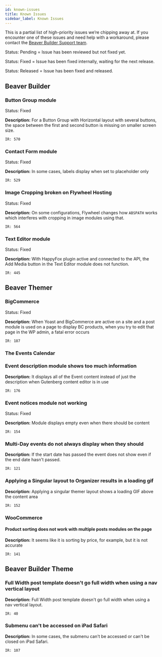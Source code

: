 ```yaml
---
id: known-issues
title: Known Issues
sidebar_label: Known Issues
---
```


This is a partial list of high-priority issues we’re chipping away at. If you encounter one of these issues and need help with a workaround, please contact the [Beaver Builder Support team](https://www.wpbeaverbuilder.com/beaver-builder-support/).


<p><span class="badge badge--secondary">Status: Pending</span> = Issue has been reviewed but not fixed yet.</p>
<p><span class="badge badge--primary">Status: Fixed</span> = Issue has been fixed internally, waiting for the next release.</p>
<p><span class="badge badge--success">Status: Released</span> = Issue has been fixed and released.</p>

## Beaver Builder

### Button Group module
<p><span class="badge badge--primary">Status: Fixed</span></p>

**Description:** For a Button Group with Horizontal layout with several buttons, the space between the first and second button is missing on smaller screen size.

`IR: 570`

### Contact Form module

<p><span class="badge badge--primary">Status: Fixed</span></p>

**Description:** In some cases, labels display when set to placeholder only

`IR: 529`

### Image Cropping broken on Flywheel Hosting

<p><span class="badge badge--primary">Status: Fixed</span></p>

**Description:** On some configurations, Flywheel changes how `ABSPATH` works which interferes with cropping in image modules using that.

`IR: 564`

### Text Editor module

<p><span class="badge badge--primary">Status: Fixed</span></p>

**Description:** With HappyFox plugin active and connected to the API, the Add Media button in the Text Editor module does not function.

`IR: 445`

## Beaver Themer

### BigCommerce

<p><span class="badge badge--primary">Status: Fixed</span></p>

**Description:** When Yoast and BigCommerce are active on a site and a post module is used on a page to display BC products, when you try to edit that page in the WP admin, a fatal error occurs

`IR: 187`

### The Events Calendar

### Event description module shows too much information

**Description:** It displays all of the Event content instead of just the description when Gutenberg content editor is in use

`IR: 176`

### Event notices module not working

<p><span class="badge badge--primary">Status: Fixed</span></p>

**Description:** Module displays empty even when there should be content

`IR: 154`

### Multi-Day events do not always display when they should

**Description:** If the start date has passed the event does not show even if the end date hasn't passed.

`IR: 121`

### Applying a Singular layout to Organizer results in a loading gif

**Description:** Applying a singular themer layout shows a loading GIF above the content area

`IR: 152`

### WooCommerce

#### Product sorting does not work with multiple posts modules on the page

**Description:** It seems like it is sorting by price, for example, but it is not accurate

`IR: 141`

## Beaver Builder Theme

### Full Width post template doesn't go full width when using a nav vertical layout

**Description:** Full Width post template doesn't go full width when using a nav vertical layout.

`IR: 40`

### Submenu can't be accessed on iPad Safari

**Description:** In some cases, the submenu can't be accessed or can't be closed on iPad Safari.

`IR: 107`
